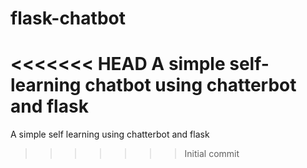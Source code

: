 # flask-chatbot
<<<<<<< HEAD
A simple self-learning chatbot using chatterbot and flask
=======
A simple self learning using chatterbot and flask
>>>>>>> Initial commit
